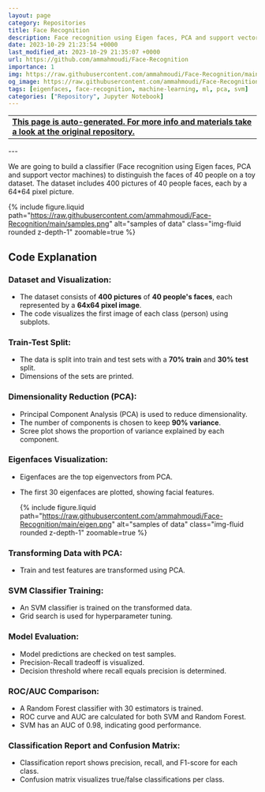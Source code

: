 ```yaml
---
layout: page
category: Repositories
title: Face Recognition
description: Face recognition using Eigen faces, PCA and support vector machines
date: 2023-10-29 21:23:54 +0000
last_modified_at: 2023-10-29 21:35:07 +0000
url: https://github.com/ammahmoudi/Face-Recognition
importance: 1
img: https://raw.githubusercontent.com/ammahmoudi/Face-Recognition/main/samples.png
og_image: https://raw.githubusercontent.com/ammahmoudi/Face-Recognition/main/samples.png
tags: [eigenfaces, face-recognition, machine-learning, ml, pca, svm]
categories: ["Repository", Jupyter Notebook]
---
```

<div id="open-in-github" > <table class="table-cv list-group-table"> <tbody> <tr>    <td class="list-group-name"><b>   <a href="https://github.com/ammahmoudi/Face-Recognition" rel="external nofollow noopener" target="_blank"><i class="fa-brands fa-github"></i> This page is auto-generated. For more info and materials take a look at the original repository.</a> </b></td></tr> </tbody> </table></div>
---

We are going to build a classifier (Face recognition using Eigen faces, PCA and support vector machines) to distinguish the faces of 40 people on a toy dataset. The dataset includes 400 pictures of 40 people faces, each by a 64*64 pixel picture.

{% include figure.liquid path="https://raw.githubusercontent.com/ammahmoudi/Face-Recognition/main/samples.png" alt="samples of data" class="img-fluid rounded z-depth-1" zoomable=true %}
## Code Explanation

### **Dataset and Visualization**:
- The dataset consists of **400 pictures** of **40 people's faces**, each represented by a **64x64 pixel image**.
- The code visualizes the first image of each class (person) using subplots.

### **Train-Test Split**:
- The data is split into train and test sets with a **70% train** and **30% test** split.
- Dimensions of the sets are printed.

### **Dimensionality Reduction (PCA)**:
- Principal Component Analysis (PCA) is used to reduce dimensionality.
- The number of components is chosen to keep **90% variance**.
- Scree plot shows the proportion of variance explained by each component.

### **Eigenfaces Visualization**:
- Eigenfaces are the top eigenvectors from PCA.
- The first 30 eigenfaces are plotted, showing facial features.

    {% include figure.liquid path="https://raw.githubusercontent.com/ammahmoudi/Face-Recognition/main/eigen.png" alt="samples of data" class="img-fluid rounded z-depth-1" zoomable=true %}

### **Transforming Data with PCA**:
- Train and test features are transformed using PCA.

### **SVM Classifier Training**:
- An SVM classifier is trained on the transformed data.
- Grid search is used for hyperparameter tuning.

### **Model Evaluation**:
- Model predictions are checked on test samples.
- Precision-Recall tradeoff is visualized.
- Decision threshold where recall equals precision is determined.

### **ROC/AUC Comparison**:
- A Random Forest classifier with 30 estimators is trained.
- ROC curve and AUC are calculated for both SVM and Random Forest.
- SVM has an AUC of 0.98, indicating good performance.

### **Classification Report and Confusion Matrix**:
- Classification report shows precision, recall, and F1-score for each class.
- Confusion matrix visualizes true/false classifications per class.
